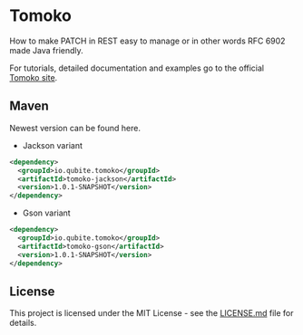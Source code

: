 # Tomoko

How to make PATCH in REST easy to manage or in other words RFC 6902 made Java friendly.

For tutorials, detailed documentation and examples go to the official [Tomoko site](https://tomoko.qubite.io).

## Maven

Newest version can be found here.

* Jackson variant

```xml
<dependency>
  <groupId>io.qubite.tomoko</groupId>
  <artifactId>tomoko-jackson</artifactId>
  <version>1.0.1-SNAPSHOT</version>
</dependency>
```

* Gson variant

```xml
<dependency>
  <groupId>io.qubite.tomoko</groupId>
  <artifactId>tomoko-gson</artifactId>
  <version>1.0.1-SNAPSHOT</version>
</dependency>
```

## License

This project is licensed under the MIT License - see the [LICENSE.md](LICENSE.md) file for details.

